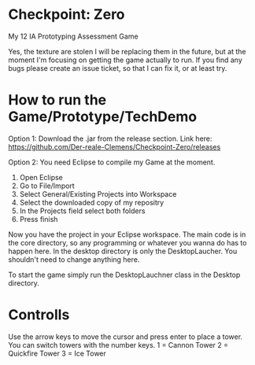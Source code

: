 # Checkpoint: Zero
My 12 IA Prototyping Assessment Game

Yes, the texture are stolen I will be replacing them in the future, but at the moment I'm focusing on getting the game actually to run.
If you find any bugs please create an issue ticket, so that I can fix it, or at least try.

# How to run the Game/Prototype/TechDemo
Option 1: Download the .jar from the release section. Link here: https://github.com/Der-reale-Clemens/Checkpoint-Zero/releases

Option 2: You need Eclipse to compile my Game at the moment.

1. Open Eclipse
2. Go to File/Import
3. Select General/Existing Projects into Workspace
4. Select the downloaded copy of my repositry
5. In the Projects field select both folders
6. Press finish

Now you have the project in your Eclipse workspace.
The main code is in the core directory, so any programming or whatever you wanna do has to happen here. 
In the desktop directory is only the DesktopLaucher. You shouldn't need to change anything here.

To start the game simply run the DesktopLauchner class in the Desktop directory.

# Controlls
Use the arrow keys to move the cursor and press enter to place a tower. You can switch towers with the number keys.
1 = Cannon Tower
2 = Quickfire Tower
3 = Ice Tower
